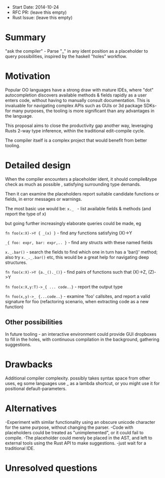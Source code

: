 - Start Date: 2014-10-24
- RFC PR: (leave this empty)
- Rust Issue: (leave this empty)

# Summary

"ask the compiler" - Parse "_" in any ident position as a placeholder to query possibilities, inspired by the haskell "holes" workflow.

# Motivation

Popular OO languages have a strong draw with mature IDEs, where "dot" autocompletion discovers available methods & fields rapidly as a user enters code, without having to manually consult documentation. 
This is invaluable for navigating complex APIs such as GUIs or 3d package SDKs- for many purposes, the tooling is more significant than any advantages in the language.

This proposal aims to close the productivity gap another way, leveraging Rusts 2-way type inference, within the traditional edit-compile cycle.

The compiler itself is a complex project that would benefit from better tooling.

# Detailed design

When the compiler encounters a placeholder ident, it should compile&type check as much as possible , satisfying surrounding type demands.

Then it can examine the placeholders report suitable candidate functions or fields, in error messages or warnings.

The most basic use would be:
 `x._ `  - list available fields & methods (and report the type of x)

but going further increasingly elaborate queries could be made, eg

 `fn foo(x:X)->Y { _(x) }`  - find any functions satisfying  (X)->Y
 
 `_{ foo: expr, bar: expr,.. }`  - find any structs with these named fields
 
 `x._.bar()`  - search the fields to find which one in turn has a 'bar()' method; also try `x._._.bar()` etc, this would be a great help for navigating deep structures.
 
 `fn foo(x:X)->Y {a._()._()}`  - find pairs of functions such that (X)->Z,  (Z)->Y
 
 `fn foo(x:X,y:T)->_{ ... code..}` - report the output type
 
 `fn foo(x,y)->_ {...code..}` - examine 'foo' callsites, and report a valid signature for foo (refactoring scenario, when extracting code as a new function)

## Other possibilities
In future tooling - an interactive environment could provide GUI dropboxes to fill in the holes, with continuous compilation in the background, gathering suggestions.

# Drawbacks

Additional compiler complexity.
possibly takes syntax space from other uses, eg some languages use _ as a lambda shortcut, or you might use it for positional default-parameters.

# Alternatives

-Experiment with similar functionality using an obscure unicode character for the same purpose, without changing the parser.
-Code with placeholders could be treated as "unimplemented", or it could fail to compile.
-The placeholder could merely be placed in the AST, and left to external tools using the Rust API to make suggestions.
-just wait for a traditional IDE.

# Unresolved questions

